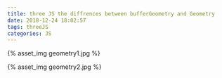 ```yaml
---
title: three JS the diffrences between bufferGeometry and Geometry
date: 2018-12-24 18:02:57
tags: threeJS
categories: JS
---
```

[](https://wwwtyro.github.io/tests/geometry-vs-buffer-geometry/)

{% asset_img geometry1.jpg %}

{% asset_img geometry2.jpg %}

[](https://www.cnblogs.com/yiyezhai/archive/2013/02/22/2863513.html)
